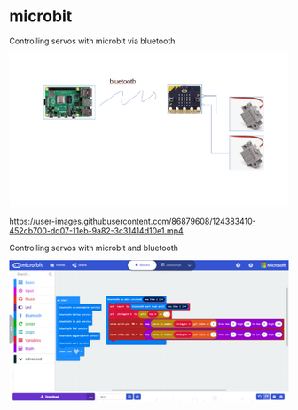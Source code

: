 # microbit

Controlling servos with microbit via bluetooth

![microbit](https://github.com/voyager1708/microbit/blob/main/images/microbit.png?raw=true)

https://user-images.githubusercontent.com/86879608/124383410-452cb700-dd07-11eb-9a82-3c31414d10e1.mp4

Controlling servos with microbit and bluetooth

![microbit](https://github.com/voyager1708/microbit/blob/main/images/makecode.microbit.png?raw=true)

